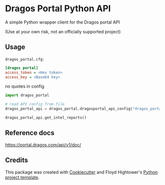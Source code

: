 # Dragos Portal Python API

A simple Python wrapper client for the Dragos portal API

(Use at your own risk, not an officially supported project)

## Usage

`dragos_portal.cfg`:
```ini
[dragos portal]
access_token = <Hex token>
access_key = <Base64 key>
```
no quotes in config

```python
import dragos_portal

# read API config from file
dragos_portal_api = dragos_portal.dragosportal_api_config("dragos_portal.cfg")

dragos_portal_api.get_intel_reports()
```

## Reference docs

https://portal.dragos.com/api/v1/doc/

## Credits

This package was created with [Cookiecutter](https://github.com/audreyr/cookiecutter) and Floyd Hightower's [Python project template](https://gitlab.com/fhightower-templates/python-project-template).
